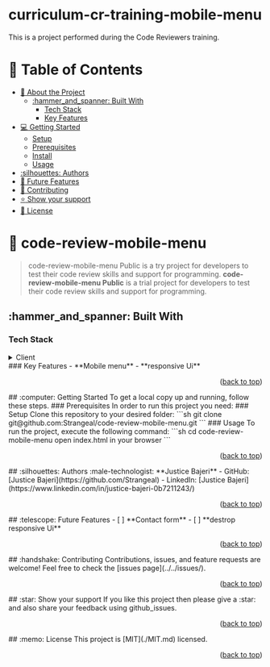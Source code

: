 # curriculum-cr-training-mobile-menu


This is a project performed during the Code Reviewers training.
<!-- TABLE OF CONTENTS -->
# :green_book: Table of Contents
- [:book: About the Project](#about-project)
  - [:hammer_and_spanner: Built With](#built-with)
    - [Tech Stack](#tech-stack)
    - [Key Features](#key-features)
- [:computer: Getting Started](#getting-started)
  - [Setup](#setup)
  - [Prerequisites](#prerequisites)
  - [Install](#install)
  - [Usage](#usage)
- [:silhouettes: Authors](#authors)
- [:telescope: Future Features](#future-features)
- [:handshake: Contributing](#contributing)
- [:star:️ Show your support](#support)
- [:memo: License](#license)
<!-- PROJECT DESCRIPTION -->
# :book: code-review-mobile-menu <a name="about-project"></a>
> code-review-mobile-menu
> Public is a try project for developers to test their code review skills and support for programming.
**code-review-mobile-menu
Public** is a trial project for developers to test their code review skills and support for programming.
## :hammer_and_spanner: Built With <a name="built-with"></a>
### Tech Stack <a name="tech-stack"></a>
<details>
  <summary>Client</summary>
  <ul>
    <li><a href="https://reactjs.org/">Javascript</a></li>
    <li><a href="https://reactjs.org/">CSS</a></li>
    <li><a href="https://reactjs.org/">HTML</a></li>
  </ul>
</details>
<!-- Features -->
### Key Features <a name="key-features"></a>
- **Mobile menu**
- **responsive Ui**
<p align="right">(<a href="#readme-top">back to top</a>)</p>
<!-- GETTING STARTED -->
## :computer: Getting Started <a name="getting-started"></a>
To get a local copy up and running, follow these steps.
### Prerequisites
In order to run this project you need:
### Setup
Clone this repository to your desired folder:
```sh
  git clone git@github.com:Strangeal/code-review-mobile-menu.git
```
### Usage
To run the project, execute the following command:
```sh
  cd code-review-mobile-menu
  open index.html in your browser
```
<p align="right">(<a href="#readme-top">back to top</a>)</p>
<!-- AUTHORS -->
## :silhouettes: Authors <a name="authors"></a>
:male-technologist: **Justice Bajeri**
- GitHub: [Justice Bajeri](https://github.com/Strangeal)
- LinkedIn: [Justice Bajeri](https://www.linkedin.com/in/justice-bajeri-0b7211243/)
<p align="right">(<a href="#readme-top">back to top</a>)</p>
<!-- FUTURE FEATURES -->
## :telescope: Future Features <a name="future-features"></a>
- [ ] **Contact form**
- [ ] **destrop responsive Ui**
<p align="right">(<a href="#readme-top">back to top</a>)</p>
<!-- CONTRIBUTING -->
## :handshake: Contributing <a name="contributing"></a>
Contributions, issues, and feature requests are welcome!
Feel free to check the [issues page](../../issues/).
<p align="right">(<a href="#readme-top">back to top</a>)</p>
<!-- SUPPORT -->
## :star:️ Show your support <a name="support"></a>
If you like this project then please give a :star:️ and also share your feedback using github_issues.
<p align="right">(<a href="#readme-top">back to top</a>)</p>
<!-- LICENSE -->
## :memo: License <a name="license"></a>
This project is [MIT](./MIT.md) licensed.
<p align="right">(<a href="#readme-top">back to top</a>)</p>

